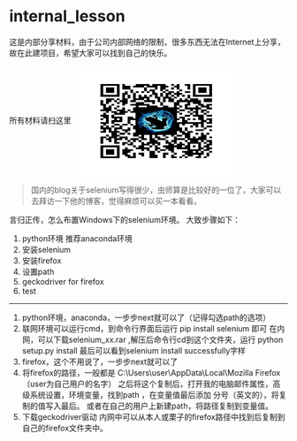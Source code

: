 # internal_lesson
这是内部分享材料，由于公司内部网络的限制，很多东西无法在Internet上分享，故在此建项目，希望大家可以找到自己的快乐。  

所有材料请扫这里
<img src="./我的github.jpg" width = "300" height = "200" alt="图片名称" align=center />


> 国内的blog关于selenium写得很少，虫师算是比较好的一位了，大家可以去拜访一下他的博客，觉得麻烦可以买一本看看。

言归正传，怎么布置Windows下的selenium环境。
大致步骤如下：
1. python环境 推荐anaconda环境
2. 安装selenium
3. 安装firefox
4. 设置path
5. geckodriver for firefox
6. test
------

1. python环境，anaconda，一步步next就可以了（记得勾选path的选项）
2. 联网环境可以运行cmd，到命令行界面后运行
   pip install selenium
   即可
   在内网，可以下载selenium_xx.rar ,解压后命令行cd到这个文件夹，运行
   python setup.py install 
   最后可以看到selenium install successfully字样
3. firefox，这个不用说了，一步步next就可以了
4. 将firefox的路径，一般都是 C:\Users\user\AppData\Local\Mozilla Firefox  （user为自己用户的名字）
   之后将这个复制后，打开我的电脑邮件属性，高级系统设置，环境变量，找到path ，在变量值最后添加 分号（英文的），将复制的值写入最后。 或者在自己的用户上新建path，将路径复制到变量值。
5. 下载geckodriver驱动
   内网中可以从本人或栗子的firefox路径中找到后复制到自己的firefox文件夹中。
   
